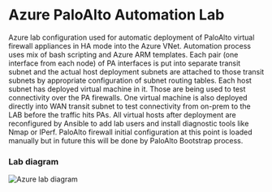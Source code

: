 # Azure PaloAlto Automation Lab

Azure lab configuration used for automatic deployment of PaloAlto virtual firewall appliances in HA mode into the Azure VNet. Automation process uses mix of bash scripting and Azure ARM templates. Each pair (one interface from each node) of PA interfaces is put into separate transit subnet and the actual host deployment subnets are attached to those transit subnets by appropriate configuration of subnet routing tables. Each host subnet has deployed virtual machine in it. Those are being used to test connectivity over the PA firewalls. One virtual machine is also deployed directly into WAN transit subnet to test connectivity from on-prem to the LAB before the traffic hits PAs. All virtual hosts after deployment are reconfigured by Ansible to add lab users and install diagnostic tools like Nmap or IPerf. PaloAlto firewall initial configuration at this point is loaded manually but in future this will be done by PaloAlto Bootstrap process.

### Lab diagram
![Azure lab diagram](https://github.com/ccie18643/Azure-PaloAlto-Automation-Lab/blob/main/pictures/diag01.jpg)


